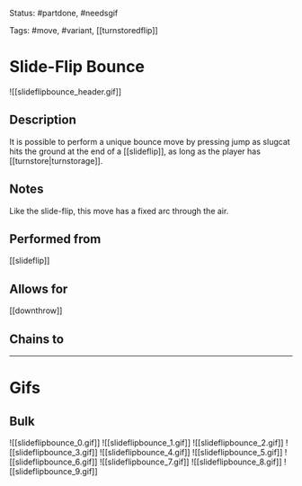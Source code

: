 Status: #partdone, #needsgif 

Tags: #move, #variant, [[turnstoredflip]]

# Slide-Flip Bounce
![[slideflipbounce_header.gif]]
## Description
It is possible to perform a unique bounce move by pressing jump as slugcat hits the ground at the end of a [[slideflip]], as long as the player has [[turnstore|turnstorage]]. 

## Notes
Like the slide-flip, this move has a fixed arc through the air.

## Performed from
[[slideflip]]

## Allows for
[[downthrow]]

## Chains to


___
# Gifs
## Bulk
![[slideflipbounce_0.gif]]
![[slideflipbounce_1.gif]]
![[slideflipbounce_2.gif]]
![[slideflipbounce_3.gif]]
![[slideflipbounce_4.gif]]
![[slideflipbounce_5.gif]]
![[slideflipbounce_6.gif]]
![[slideflipbounce_7.gif]]
![[slideflipbounce_8.gif]]
![[slideflipbounce_9.gif]]